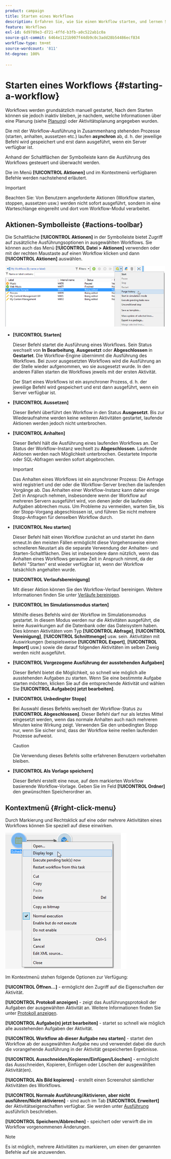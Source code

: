 ```yaml
---
product: campaign
title: Starten eines Workflows
description: Erfahren Sie, wie Sie einen Workflow starten, und lernen Sie die Symbolleiste sowie das Kontextmenü für Workflow-Aktionen kennen
feature: Workflows
exl-id: 6d9789e3-d721-4ffd-b3fb-a0c522ab1c0a
source-git-commit: 6464e1121b907f44db9c0c3add28b54486ecf834
workflow-type: tm+mt
source-wordcount: '811'
ht-degree: 100%

---
```


# Starten eines Workflows {#starting-a-workflow}

Workflows werden grundsätzlich manuell gestartet, Nach dem Starten können sie jedoch inaktiv bleiben, je nachdem, welche Informationen über eine Planung (siehe [Planung](scheduler.md)) oder Aktivitätsplanung angegeben wurden.

Die mit der Workflow-Ausführung in Zusammenhang stehenden Prozesse (starten, anhalten, aussetzen etc.) laufen **asynchron** ab, d. h. der jeweilige Befehl wird gespeichert und erst dann ausgeführt, wenn ein Server verfügbar ist.

Anhand der Schaltflächen der Symbolleiste kann die Ausführung des Workflows gesteuert und überwacht werden.

Die im Menü **[!UICONTROL Aktionen]** und im Kontextmenü verfügbaren Befehle werden nachstehend erläutert.

>[!IMPORTANT]
>
>Beachten Sie: Von Benutzern angeforderte Aktionen (Workflow starten, stoppen, aussetzen usw.) werden nicht sofort ausgeführt, sondern in eine Warteschlange eingereiht und dort vom Workflow-Modul verarbeitet.

## Aktionen-Symbolleiste {#actions-toolbar}

Die Schaltfläche **[!UICONTROL Aktionen]** in der Symbolleiste bietet Zugriff auf zusätzliche Ausführungsoptionen in ausgewählten Workflows. Sie können auch das Menü **[!UICONTROL Datei > Aktionen]** verwenden oder mit der rechten Maustaste auf einen Workflow klicken und dann **[!UICONTROL Aktionen]** auswählen.

![](assets/purge_historique.png)

* **[!UICONTROL Starten]**

  Dieser Befehl startet die Ausführung eines Workflows. Sein Status wechselt von **In Bearbeitung**, **Ausgesetzt** oder **Abgeschlossen** in **Gestartet**. Die Workflow-Engine übernimmt die Ausführung des Workflows. Bei zuvor ausgesetzten Workflows wird die Ausführung an der Stelle wieder aufgenommen, wo sie ausgesetzt wurde. In den anderen Fällen starten die Workflows jeweils mit der ersten Aktivität.

  Der Start eines Workflows ist ein asynchroner Prozess, d. h. der jeweilige Befehl wird gespeichert und erst dann ausgeführt, wenn ein Server verfügbar ist.

* **[!UICONTROL Aussetzen]**

  Dieser Befehl überführt den Workflow in den Status **Ausgesetzt**. Bis zur Wiederaufnahme werden keine weiteren Aktivitäten gestartet, laufende Aktionen werden jedoch nicht unterbrochen.

* **[!UICONTROL Anhalten]**

  Dieser Befehl hält die Ausführung eines laufenden Workflows an. Der Status der Workflow-Instanz wechselt zu **Abgeschlossen**. Laufende Aktionen werden nach Möglichkeit unterbrochen. Gestartete Importe oder SQL-Abfragen werden sofort abgebrochen.

  >[!IMPORTANT]
  >
  >Das Anhalten eines Workflows ist ein asynchroner Prozess: Die Anfrage wird registriert und der oder die Workflow-Server brechen die laufenden Vorgänge ab. Das Anhalten einer Workflow-Instanz kann daher einige Zeit in Anspruch nehmen, insbesondere wenn der Workflow auf mehreren Servern ausgeführt wird, von denen jeder die laufenden Aufgaben abbrechen muss. Um Probleme zu vermeiden, warten Sie, bis der Stopp-Vorgang abgeschlossen ist, und führen Sie nicht mehrere Stopp-Anfragen für denselben Workflow durch.

* **[!UICONTROL Neu starten]**

  Dieser Befehl hält einen Workflow zunächst an und startet ihn dann erneut.In den meisten Fällen ermöglicht diese Vorgehensweise einen schnelleren Neustart als die separate Verwendung der Anhalten- und Starten-Schaltflächen. Dies ist insbesondere dann nützlich, wenn das Anhalten eines Workflows geraume Zeit in Anspruch nimmt, da der Befehl &quot;Starten&quot; erst wieder verfügbar ist, wenn der Workflow tatsächlich angehalten wurde.

* **[!UICONTROL Verlaufsbereinigung]**

  Mit dieser Aktion können Sie den Workflow-Verlauf bereinigen. Weitere Informationen finden Sie unter [Verläufe bereinigen](monitor-workflow-execution.md#purging-the-logs).

* **[!UICONTROL Im Simulationsmodus starten]**

  Mithilfe dieses Befehls wird der Workflow im Simulationsmodus gestartet. In diesem Modus werden nur die Aktivitäten ausgeführt, die keine Auswirkungen auf die Datenbank oder das Dateisystem haben. Dies können Aktivitäten vom Typ **[!UICONTROL Abfrage]**, **[!UICONTROL Vereinigung]**, **[!UICONTROL Schnittmenge]** usw. sein. Aktivitäten mit Auswirkungen (beispielsweise **[!UICONTROL Export]**, **[!UICONTROL Import]** usw.) sowie die darauf folgenden Aktivitäten im selben Zweig werden nicht ausgeführt.

* **[!UICONTROL Vorgezogene Ausführung der ausstehenden Aufgaben]**

  Dieser Befehl bietet die Möglichkeit, so schnell wie möglich alle ausstehenden Aufgaben zu starten. Wenn Sie eine bestimmte Aufgabe starten möchten, klicken Sie auf die entsprechende Aktivität und wählen Sie **[!UICONTROL Aufgabe(n) jetzt bearbeiten]**.

* **[!UICONTROL Unbedingter Stopp]**

  Bei Auswahl dieses Befehls wechselt der Workflow-Status zu **[!UICONTROL Abgeschlossen]**. Dieser Befehl darf nur als letztes Mittel eingesetzt werden, wenn das normale Anhalten auch nach mehreren Minuten keine Wirkung zeigt. Verwenden Sie den unbedingten Stopp nur, wenn Sie sicher sind, dass der Workflow keine reellen laufenden Prozesse aufweist.

  >[!CAUTION]
  >
  >Die Verwendung dieses Befehls sollte erfahrenen Benutzern vorbehalten bleiben.

* **[!UICONTROL Als Vorlage speichern]**

  Dieser Befehl erstellt eine neue, auf dem markierten Workflow basierende Workflow-Vorlage. Geben Sie im Feld **[!UICONTROL Ordner]** den gewünschten Speicherordner an.

## Kontextmenü {#right-click-menu}

Durch Markierung und Rechtsklick auf eine oder mehrere Aktivitäten eines Workflows können Sie speziell auf diese einwirken.

![](assets/contextual_menu.png)

Im Kontextmenü stehen folgende Optionen zur Verfügung:

**[!UICONTROL Öffnen...]** - ermöglicht den Zugriff auf die Eigenschaften der Aktivität.

**[!UICONTROL Protokoll anzeigen]** - zeigt das Ausführungsprotokoll der Aufgaben der ausgewählten Aktivität an. Weitere Informationen finden Sie unter [Protokoll anzeigen](monitor-workflow-execution.md#displaying-logs).

**[!UICONTROL Aufgabe(n) jetzt bearbeiten]** - startet so schnell wie möglich alle ausstehenden Aufgaben der Aktivität.

**[!UICONTROL Workflow ab dieser Aufgabe neu starten]** - startet den Workflow ab der ausgewählten Aufgabe neu und verwendet dabei die durch die vorangehende Ausführung in der Aktivität gespeicherten Ergebnisse.

**[!UICONTROL Ausschneiden/Kopieren/Einfügen/Löschen]** - ermöglicht das Ausschneiden, Kopieren, Einfügen oder Löschen der ausgewählten Aktivität(en).

**[!UICONTROL Als Bild kopieren]** - erstellt einen Screenshot sämtlicher Aktivitäten des Workflows.

**[!UICONTROL Normale Ausführung/Aktivieren, aber nicht ausführen/Nicht aktivieren]** - sind auch im Tab **[!UICONTROL Erweitert]** der Aktivitätseigenschaften verfügbar. Sie werden unter [Ausführung](advanced-parameters.md#execution) ausführlich beschrieben.

**[!UICONTROL Speichern/Abbrechen]** - speichert oder verwirft die im Workflow vorgenommenen Änderungen.

>[!NOTE]
>
>Es ist möglich, mehrere Aktivitäten zu markieren, um einen der genannten Befehle auf sie anzuwenden.

